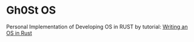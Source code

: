 # Gh0St OS

Personal Implementation of Developing OS in RUST by tutorial: [ Writing an OS in Rust](https://os.phil-opp.com/)
